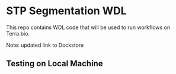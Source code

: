 # STP Segmentation WDL

This repo contains WDL code that will be used to run workflows on Terra.bio.

Note: updated link to Dockstore

## Testing on Local Machine
